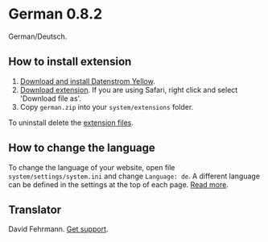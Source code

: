 German 0.8.2
=============
German/Deutsch.

## How to install extension

1. [Download and install Datenstrom Yellow](https://github.com/datenstrom/yellow/).
2. [Download extension](https://github.com/datenstrom/yellow-extensions/raw/master/zip/german.zip). If you are using Safari, right click and select 'Download file as'.
3. Copy `german.zip` into your `system/extensions` folder.

To uninstall delete the [extension files](update.ini).

## How to change the language

To change the language of your website,  open file `system/settings/system.ini` and change `Language: de`. A different language can be defined in the settings at the top of each page. [Read more](https://developers.datenstrom.se/help/adjusting-system#system-settings).

## Translator

David Fehrmann. [Get support](https://developers.datenstrom.se/help/support).